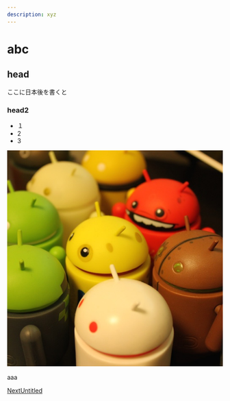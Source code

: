 ```yaml
---
description: xyz
---
```


# abc

## head

ここに日本後を書くと



### head2

* １
* 2
* 3

![a](.gitbook/assets/me_512.jpg)

aaa

[NextUntitled](https://app.gitbook.com/@h13i32maru/s/test/untitled-2/@drafts)

